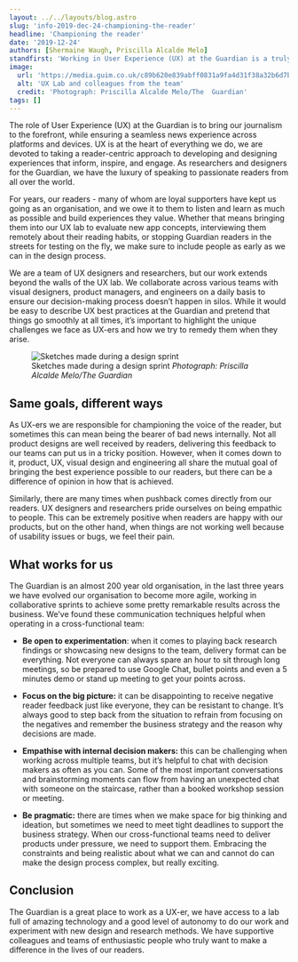 ```yaml
---
layout: ../../layouts/blog.astro
slug: 'info-2019-dec-24-championing-the-reader'
headline: 'Championing the reader'
date: '2019-12-24'
authors: [Shermaine Waugh, Priscilla Alcalde Melo]
standfirst: 'Working in User Experience (UX) at the Guardian is a truly amazing experience, but brings a unique set of challenges. Here’s how we try to tackle them'
image:
  url: 'https://media.guim.co.uk/c89b620e839abff0831a9fa4d31f38a32b6d7ba5/0_374_3345_2006/3345.jpg'
  alt: 'UX Lab and colleagues from the team'
  credit: 'Photograph: Priscilla Alcalde Melo/The  Guardian'
tags: []
---
```


The role of User Experience (UX) at the Guardian is to bring our journalism to the forefront, while ensuring a seamless news experience across platforms and devices. UX is at the heart of everything we do, we are devoted to taking a reader-centric approach to developing and designing experiences that inform, inspire, and engage. As researchers and designers for the Guardian, we have the luxury of speaking to passionate readers from all over the world.

For years, our readers - many of whom are loyal supporters have kept us going as an organisation, and we owe it to them to listen and learn as much as possible and build experiences they value. Whether that means bringing them into our UX lab to evaluate new app concepts, interviewing them remotely about their reading habits, or stopping Guardian readers in the streets for testing on the fly, we make sure to include people as early as we can in the design process.

We are a team of UX designers and researchers, but our work extends beyond the walls of the UX lab. We collaborate across various teams with visual designers, product managers, and engineers on a daily basis to ensure our decision-making process doesn’t happen in silos. While it would be easy to describe UX best practices at the Guardian and pretend that things go smoothly at all times, it’s important to highlight the unique challenges we face as UX-ers and how we try to remedy them when they arise.


   <figure>
   <img alt="Sketches made during a design sprint" src="https://i.guim.co.uk/img/media/aef9538ba003bef48d7eb108f0ccacecfed67a3c/0_0_3684_2210/master/3684.jpg?width=620&quality=45&auto=format&fit=max&dpr=2&s=880b3671cbb8614bc67abea15d05f55e" loading="lazy" />
   <figcaption>
     Sketches made during a design sprint
    <i>Photograph: Priscilla Alcalde Melo/The  Guardian</i>
    </figcaption>
    </figure>

Same goals, different ways
--------------------------

As UX-ers we are responsible for championing the voice of the reader, but sometimes this can mean being the bearer of bad news internally. Not all product designs are well received by readers, delivering this feedback to our teams can put us in a tricky position. However, when it comes down to it, product, UX, visual design and engineering all share the mutual goal of bringing the best experience possible to our readers, but there can be a difference of opinion in how that is achieved.

Similarly, there are many times when pushback comes directly from our readers. UX designers and researchers pride ourselves on being empathic to people. This can be extremely positive when readers are happy with our products, but on the other hand, when things are not working well because of usability issues or bugs, we feel their pain.

What works for us
-----------------

The Guardian is an almost 200 year old organisation, in the last three years we have evolved our organisation to become more agile, working in collaborative sprints to achieve some pretty remarkable results across the business. We’ve found these communication techniques helpful when operating in a cross-functional team:

*   **Be open to experimentation**: when it comes to playing back research findings or showcasing new designs to the team, delivery format can be everything. Not everyone can always spare an hour to sit through long meetings, so be prepared to use Google Chat, bullet points and even a 5 minutes demo or stand up meeting to get your points across.
    
*   **Focus on the big picture:** it can be disappointing to receive negative reader feedback just like everyone, they can be resistant to change. It’s always good to step back from the situation to refrain from focusing on the negatives and remember the business strategy and the reason why decisions are made.
    
*   **Empathise with internal decision makers:** this can be challenging when working across multiple teams, but it’s helpful to chat with decision makers as often as you can. Some of the most important conversations and brainstorming moments can flow from having an unexpected chat with someone on the staircase, rather than a booked workshop session or meeting.
    
*   **Be pragmatic:** there are times when we make space for big thinking and ideation, but sometimes we need to meet tight deadlines to support the business strategy. When our cross-functional teams need to deliver products under pressure, we need to support them. Embracing the constraints and being realistic about what we can and cannot do can make the design process complex, but really exciting.

Conclusion
----------

The Guardian is a great place to work as a UX-er, we have access to a lab full of amazing technology and a good level of autonomy to do our work and experiment with new design and research methods. We have supportive colleagues and teams of enthusiastic people who truly want to make a difference in the lives of our readers.
